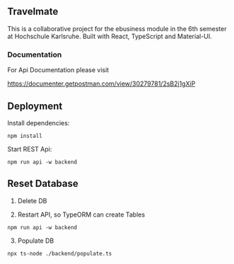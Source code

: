 <h2>Travelmate</h2>
This is a collaborative project for the ebusiness module in the 6th semester at Hochschule Karlsruhe.
Built with React, TypeScript and Material-UI.

<h3> Documentation </h3>
For Api Documentation please visit

<a>https://documenter.getpostman.com/view/30279781/2sB2j1gXiP</a>



<h2> Deployment </h2>

Install dependencies:

```shellscript
npm install
```
Start REST Api:
 
```shellscript
npm run api -w backend
```

<h2> Reset Database </h2>

1. Delete DB

2. Restart API, so TypeORM can create Tables

```shellscript
npm run api -w backend
```

3. Populate DB

```shellscript
npx ts-node ./backend/populate.ts
```

